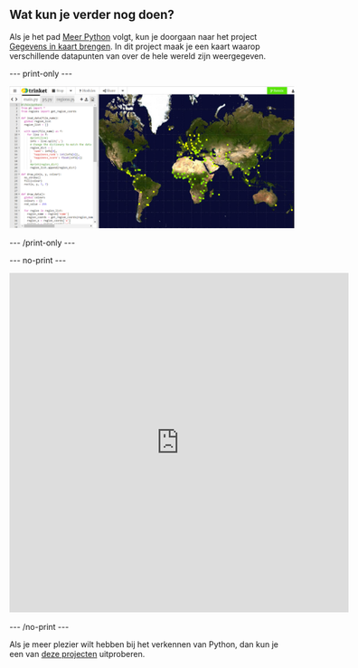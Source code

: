 ## Wat kun je verder nog doen?

Als je het pad [Meer Python](https://projects.raspberrypi.org/en/raspberrypi/more-python) volgt, kun je doorgaan naar het project [Gegevens in kaart brengen](https://projects.raspberrypi.org/en/projects/mapping-data). In dit project maak je een kaart waarop verschillende datapunten van over de hele wereld zijn weergegeven.

--- print-only ---

![Een schermafbeelding van het Gegevens in kaart brengen-project. Er verschijnt een beeld van de wereld met datapunten die bestaan uit kleine vierkantjes.](images/mapping-data.png)

--- /print-only ---

--- no-print ---

<iframe src="https://editor.raspberrypi.org/en/embed/viewer/urban-rural-population" width="600" height="600" frameborder="0" marginwidth="0" marginheight="0" allowfullscreen>
</iframe>

--- /no-print ---

Als je meer plezier wilt hebben bij het verkennen van Python, dan kun je een van [deze projecten](https://projects.raspberrypi.org/en/projects?software%5B%5D=python&curriculum%5B%5D=%202) uitproberen.
